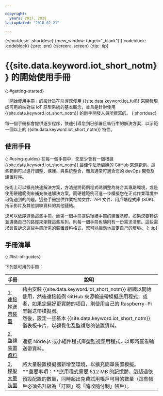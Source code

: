 ```yaml
---

copyright:
  years: 2017, 2018
lastupdated: "2018-02-21"

---
```


{:shortdesc: .shortdesc}
{:new_window: target="_blank"}
{:codeblock: .codeblock}
{:pre: .pre}
{:screen: .screen}
{:tip: .tip}


# {{site.data.keyword.iot_short_notm}} 的開始使用手冊
{: #getting-started}

「開始使用手冊」的設計旨在引導您使用 {{site.data.keyword.iot_full}} 來開發現成可用的端對端 IoT 原型系統的基本觀念，並且是針對使用 {{site.data.keyword.iot_short_notm}} 的新手開發人員所撰寫的。
{:shortdesc}

每一個手冊都會提供逐步程序，快速引導您到已部署且執行中的解決方案，以示範一個以上的 {{site.data.keyword.iot_short_notm}} 特性。

## 使用手冊  
{: #using-guides}
在每一個手冊中，您至少會有一個根據 {{site.data.keyword.iot_short_notm}} 最佳作法所編碼的 GitHub 來源範例。這些範例可以進行調整、保護、與系統整合，而且通常可適合您的 devOps 開發及建置程序。

技術上可以擴充快速解決方案，方法是將範例程式碼調整為符合其專屬環境，或是使用硬體範例來補充快速解決方案，而硬體範例可進一步模擬您在正式作業環境中可能遇到的問題。這些手冊提供作業相關文件、API 文件、用戶端程式庫 (SDK)、指示影片及其他訓練資料的其他鏈結。

您可以依序遵循這些手冊，而第一個手冊提供後續手冊的建置基礎。如果您要轉跳並遵循自己的路徑來瀏覽這些系列，則每一個手冊也隨附有一份需求清單。這些需求會告訴您這些手冊所需的裝置資料格式，您可以相應地設定自己的環境。
{: tip}

## 手冊清單
{: #list-of-guides}  

下列是可用的手冊：

|手冊  |說明|    
| ----- | ---- |   
|[1. 連接輸送帶裝置](getting-started-iot-conveyor.html) |藉由安裝 {{site.data.keyword.iot_short_notm}} 組織以開始使用，然後連接範例 GitHub 來源輸送帶模擬應用程式，或者，如果您偏好更實體的項目，則使用自己的 Raspberry-Pi 型輸送帶模擬器。</br> 然後，設定一些基本 {{site.data.keyword.iot_short_notm}} 儀表板卡片，以視覺化及監視您的裝置資料。|   
| [2. 監視裝置資料](getting-started-iot-monitoring.html) |連接 Node.js 或小組件程式庫型監視應用程式，以即時查看輸送帶資料。  
| [3. 模擬大量裝置](getting-started-iot-large-scale-simulation.html) |將大量裝置模擬器新增至環境，以擴充簡單裝置模擬。</br>**重要事項：**應用程式需要 512 MB 的記憶體，這超過依預設配置的數量，同時超出免費試用帳戶可用的數量（這些帳戶必須先升級為「訂閱」或「隨收隨付制」帳戶）。|   
